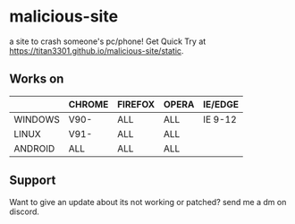 # malicious-site
a site to crash someone's pc/phone! Get Quick Try at https://titan3301.github.io/malicious-site/static.
## Works on
|         | CHROME | FIREFOX | OPERA | IE/EDGE |
|---------|--------|---------|-------|---------|
| WINDOWS | V90-   | ALL     | ALL   | IE 9-12 |
| LINUX   | V91-   | ALL     | ALL   |         |
| ANDROID | ALL    | ALL     | ALL   |         |
## Support
Want to give an update about its not working or patched? send me a dm on discord.
